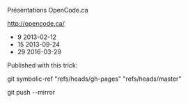Présentations OpenCode.ca

http://opencode.ca/

* 9	2013-02-12
* 15 2013-09-24
* 29 2016-03-29

Published with this trick:


git symbolic-ref "refs/heads/gh-pages" "refs/heads/master"

git push --mirror 
